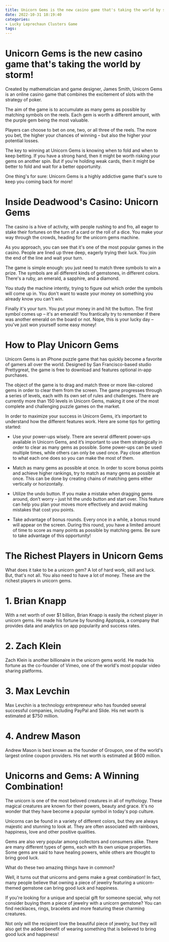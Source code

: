 ```yaml
---
title: Unicorn Gems is the new casino game that's taking the world by storm!
date: 2022-10-31 18:19:40
categories:
- Lucky Leprechaun Clusters Game
tags:
---
```



#  Unicorn Gems is the new casino game that's taking the world by storm!

Created by mathematician and game designer, James Smith, Unicorn Gems is an online casino game that combines the excitement of slots with the strategy of poker.

The aim of the game is to accumulate as many gems as possible by matching symbols on the reels. Each gem is worth a different amount, with the purple gem being the most valuable.

Players can choose to bet on one, two, or all three of the reels. The more you bet, the higher your chances of winning – but also the higher your potential losses.

The key to winning at Unicorn Gems is knowing when to fold and when to keep betting. If you have a strong hand, then it might be worth risking your gems on another spin. But if you're holding weak cards, then it might be better to fold and wait for a better opportunity.

One thing's for sure: Unicorn Gems is a highly addictive game that's sure to keep you coming back for more!

#  Inside Deadwood's Casino: Unicorn Gems

The casino is a hive of activity, with people rushing to and fro, all eager to stake their fortunes on the turn of a card or the roll of a dice. You make your way through the crowds, heading for the unicorn gems machine.

As you approach, you can see that it's one of the most popular games in the casino. People are lined up three deep, eagerly trying their luck. You join the end of the line and wait your turn.

The game is simple enough: you just need to match three symbols to win a prize. The symbols are all different kinds of gemstones, in different colors. There's a ruby, an emerald, a sapphire, and a diamond.

You study the machine intently, trying to figure out which order the symbols will come up in. You don't want to waste your money on something you already know you can't win.

Finally it's your turn. You put your money in and hit the button. The first symbol comes up – it's an emerald! You frantically try to remember if there was another emerald on the board or not. Nope, this is your lucky day – you've just won yourself some easy money!

#  How to Play Unicorn Gems

Unicorn Gems is an iPhone puzzle game that has quickly become a favorite of gamers all over the world. Designed by San Francisco-based studio Prettygreat, the game is free to download and features optional in-app purchases.

The object of the game is to drag and match three or more like-colored gems in order to clear them from the screen. The game progresses through a series of levels, each with its own set of rules and challenges. There are currently more than 150 levels in Unicorn Gems, making it one of the most complete and challenging puzzle games on the market.

In order to maximize your success in Unicorn Gems, it’s important to understand how the different features work. Here are some tips for getting started:

* Use your power-ups wisely. There are several different power-ups available in Unicorn Gems, and it’s important to use them strategically in order to clear as many gems as possible. Some power-ups can be used multiple times, while others can only be used once. Pay close attention to what each one does so you can make the most of them.

* Match as many gems as possible at once. In order to score bonus points and achieve higher rankings, try to match as many gems as possible at once. This can be done by creating chains of matching gems either vertically or horizontally.

* Utilize the undo button. If you make a mistake when dragging gems around, don’t worry – just hit the undo button and start over. This feature can help you plan your moves more effectively and avoid making mistakes that cost you points.

* Take advantage of bonus rounds. Every once in a while, a bonus round will appear on the screen. During this round, you have a limited amount of time to score as many points as possible by matching gems. Be sure to take advantage of this opportunity!

#  The Richest Players in Unicorn Gems

What does it take to be a unicorn gem? A lot of hard work, skill and luck. But, that's not all. You also need to have a lot of money. These are the richest players in unicorn gems.

# 1. Brian Knapp

With a net worth of over $1 billion, Brian Knapp is easily the richest player in unicorn gems. He made his fortune by founding Apptopia, a company that provides data and analytics on app popularity and success rates.

# 2. Zach Klein

Zach Klein is another billionaire in the unicorn gems world. He made his fortune as the co-founder of Vimeo, one of the world's most popular video sharing platforms.

# 3. Max Levchin

Max Levchin is a technology entrepreneur who has founded several successful companies, including PayPal and Slide. His net worth is estimated at $750 million.

# 4. Andrew Mason

Andrew Mason is best known as the founder of Groupon, one of the world's largest online coupon providers. His net worth is estimated at $600 million.

#  Unicorns and Gems: A Winning Combination!

The unicorn is one of the most beloved creatures in all of mythology. These magical creatures are known for their powers, beauty and grace. It's no wonder that they have become a popular symbol in today's pop culture.

Unicorns can be found in a variety of different colors, but they are always majestic and stunning to look at. They are often associated with rainbows, happiness, love and other positive qualities.

Gems are also very popular among collectors and consumers alike. There are many different types of gems, each with its own unique properties. Some gems are said to have healing powers, while others are thought to bring good luck.

What do these two amazing things have in common?

Well, it turns out that unicorns and gems make a great combination! In fact, many people believe that owning a piece of jewelry featuring a unicorn-themed gemstone can bring good luck and happiness.

If you're looking for a unique and special gift for someone special, why not consider buying them a piece of jewelry with a unicorn gemstone? You can find necklaces, rings, bracelets and more featuring these charming creatures.

Not only will the recipient love the beautiful piece of jewelry, but they will also get the added benefit of wearing something that is believed to bring good luck and happiness!